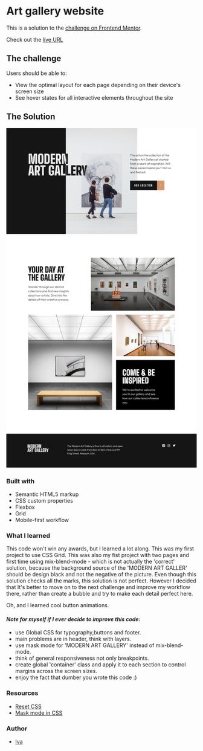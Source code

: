 # **Art gallery website**

This is a solution to the [challenge on Frontend Mentor](https://www.frontendmentor.io/challenges/art-gallery-website-yVdrZlxyA). 

Check out the [live URL](https://your-live-site-url.com)

## **The challenge**
Users should be able to:
- View the optimal layout for each page depending on their device's screen size
- See hover states for all interactive elements throughout the site

## **The Solution**
![](screenshot-desktop.png)

### Built with
- Semantic HTML5 markup
- CSS custom properties
- Flexbox
- Grid
- Mobile-first workflow

### What I learned
This code won't win any awards, but I learned a lot along.
This was my first project to use CSS Grid. This was also my fist project with two pages and first time using mix-blend-mode - which is not actually the 'correct' solution, because the background source of the 'MODERN ART GALLER' should be design black and not the negative of the picture. 
Even though this solution checks all the marks, this solution is not perfect. However I decided that It's better to move on to the next challenge and improve my workflow there, rather than create a bubble and try to make each detail perfect here.

Oh, and I learned cool button animations.


#### *Note for myself if I ever decide to improve this code:*
- use Global CSS for typography,buttons and footer.
- main problems are in header, think with layers.
- use mask mode for 'MODERN ART GALLERY' instead of mix-blend-mode.
- think of general responsiveness not only breakpoints.
- create global 'container' class and apply it to each section to control margins across the screen sizes.
- enjoy the fact that dumber you wrote this code :)

### Resources
- [Reset CSS](https://meyerweb.com/eric/tools/css/reset/)
- [Mask mode in CSS](https://css-tricks.com/almanac/properties/m/mask-mode/)

### Author
- [Iva](https://github.com/ivaberiashvili)